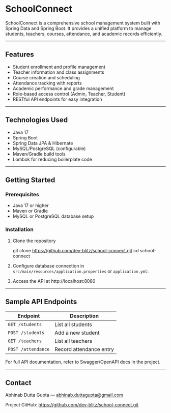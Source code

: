 # SchoolConnect

SchoolConnect is a comprehensive school management system built with Spring Data and Spring Boot. It provides a unified platform to manage students, teachers, courses, attendance, and academic records efficiently.

---

## Features

- Student enrollment and profile management  
- Teacher information and class assignments  
- Course creation and scheduling  
- Attendance tracking with reports  
- Academic performance and grade management  
- Role-based access control (Admin, Teacher, Student)  
- RESTful API endpoints for easy integration  

---

## Technologies Used

- Java 17  
- Spring Boot  
- Spring Data JPA & Hibernate  
- MySQL/PostgreSQL (configurable)  
- Maven/Gradle build tools  
- Lombok for reducing boilerplate code  

---

## Getting Started

### Prerequisites

- Java 17 or higher  
- Maven or Gradle  
- MySQL or PostgreSQL database setup  

### Installation

1. Clone the repository

   git clone https://github.com/dev-blitz/school-connect.git
   cd school-connect
   
3. Configure database connection in `src/main/resources/application.properties` or `application.yml`:
   
4. Access the API at http://localhost:8080

---

## Sample API Endpoints

| Endpoint          | Description                   |
| ----------------- | -----------------------------|
| `GET /students`   | List all students             |
| `POST /students`  | Add a new student             |
| `GET /teachers`   | List all teachers             |
| `POST /attendance`| Record attendance entry       |

For full API documentation, refer to Swagger/OpenAPI docs in the project.

---

## Contact

Abhinab Dutta Gupta — abhinab.duttagupta@gmail.com

Project GitHub: https://github.com/dev-blitz/school-connect.git
